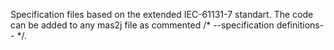 Specification files based on the extended IEC-61131-7 standart. The code can be added to any mas2j file as commented /* --specification definitions-- */.
